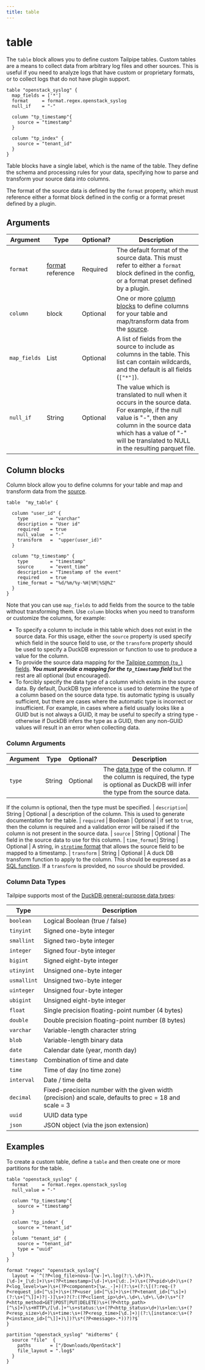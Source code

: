 ```yaml
---
title: table
---
```



# table

The `table` block allows you to define custom Tailpipe tables.  Custom tables are a means to collect data from arbitrary log files and other sources.  This is useful if you need to analyze logs that have custom or proprietary formats, or to collect logs that do not have plugin support.


```hcl
table "openstack_syslog" {
  map_fields = ['*']
  format     = format.regex.openstack_syslog
  null_if    = "-"

  column "tp_timestamp"{
    source = "timestamp"
  }

  column "tp_index" {
    source = "tenant_id"
  }
}
```


Table blocks have a single label, which is the name of the table. They define the schema and processing rules for your data, specifying how to parse and transform your source data into columns.

The format of the source data is defined by the `format` property, which must reference either a format block defined in the config or a format preset defined by a plugin.


## Arguments

| Argument     | Type     | Optional? | Description
|--------------|----------|-----------|-----------------
| `format`     | [format](reference/format) reference | Required  |  The default format of the source data. This must refer to either a `format` block defined in the config, or a format preset defined by a plugin.
| `column`     | block    | Optional  | One or more [column blocks](#column-blocks) to define columns for your table and map/transform data from the [source](manage/partition#source).
| `map_fields` | List     | Optional  | A list of fields from the source to include as columns in the table.  This list can contain wildcards, and the default is all fields (`["*"]`).
| `null_if`    | String   | Optional  | The value which is translated to null when it occurs in the source data. For example, if the null value is "-", then any column in the source data which has a value of "-" will be translated to NULL in the resulting parquet file.



## Column blocks
Column block allow you to define columns for your table and map and transform data from the [source](manage/partition#source). 

```hcl
table  "my_table" {

  column "user_id" {
    type        = "varchar"
    description = "User id"
    required    = true
    null_value  = "-"
    transform   =  "upper(user_id)"
  }

  column "tp_timestamp" {
    type        = "timestamp"
    source      = "event_time"
    description = "Timestamp of the event"
    required    = true
    time_format = "%d/%m/%y-%H|%M|%S@%Z"
  }
}
```

Note that you can use `map_fields` to add fields from the source to the table without transforming them.  Use `column` blocks when you need to transform or customize the columns, for example:

- To specify a column to include in this table which does not exist in the source data. 
For this usage, either the `source` property is used specify which field in the source field to use, or the `transform` property should be used to specify a DuckDB expression or function to use to produce a value for the column.
- To provide the source data mapping for the [Tailpipe common (`tp_`) fields](#common-fields). ***You must provide a mapping for the `tp_timestamp` field*** but the rest are all optional (but encouraged).
- To forcibly specify the data type of a column which exists in the source data. By default, DuckDB type inference is used to determine the type of a column based on the source data type.  tis automatic typing is usually sufficient, but there are cases where the automatic type is incorrect or insufficient. For example, in cases where a field usually looks like a GUID but is not always a GUID, it may be useful to 
specify a string type - otherwise if DuckDB infers the type as a GUID, then any non-GUID values will result in an error when collecting data.

### Column Arguments

| Argument     | Type     | Optional? | Description
|--------------|----------|-----------|-----------------
| `type`       | String   | Optional  | The [data type]() of the column. If the column is required, the type is optional as DuckDB will infer the type from the source data.
  If the column is optional, then the type must be specified.
| `description`| String   | Optional  | a description of the column. This is used to generate documentation for the table.
| `required`   | Boolean  | Optional  | if set to `true`, then the column is required and a validation error will be raised if the column is not present in the source data.
| `source`     | String   | Optional  | The field in the source data to use for this column.
| `time_format`| String   | Optional  | A string, in [`strptime` format](https://duckdb.org/docs/stable/sql/functions/dateformat.html#strptime-examples) that allows the source field to be mapped to a timestamp.
| `transform`     | String   | Optional  | A duck DB transform function to apply to the column. This should be expressed as a [SQL function](https://duckdb.org/docs/stable/sql/functions/overview.html). If a `transform` is provided, no `source` should be provided.

 


### Column Data Types

Tailpipe supports most of the [DuckDB general-purpose data types](https://duckdb.org/docs/stable/sql/data_types/overview.html#general-purpose-data-types):

| Type       | Description
|------------|---------------------------------
| `boolean`  | Logical Boolean (true / false)
| `tinyint`  | Signed one-byte integer
| `smallint` | Signed two-byte integer
| `integer`  | Signed four-byte integer
| `bigint`   | Signed eight-byte integer
| `utinyint` | Unsigned one-byte integer
| `usmallint`| Unsigned two-byte integer
| `uinteger` | Unsigned four-byte integer
| `ubigint`  | Unsigned eight-byte integer
| `float`    | Single precision floating-point number (4 bytes)
| `double`   | Double precision floating-point number (8 bytes)
| `varchar`  | Variable-length character string
| `blob`     | Variable-length binary data
| `date`     | Calendar date (year, month day)
| `timestamp`| Combination of time and date
| `time`     | Time of day (no time zone)
| `interval` | Date / time delta
| `decimal`  | Fixed-precision number with the given width (precision) and scale, defaults to prec = 18 and scale = 3
| `uuid`     | UUID data type
| `json`     | JSON object (via the json extension)



## Examples

To create a custom table, define a `table` and then create one or more partitions for the table.

```hcl
table "openstack_syslog" {
  format     = format.regex.openstack_syslog
  null_value = "-"

  column "tp_timestamp"{
    source = "timestamp"
  }

  column "tp_index" {
    source = "tenant_id"
  }
  column "tenant_id" {
    source = "tenant_id"
    type = "uuid"
  }
}

format "regex" "openstack_syslog"{
  layout = `^(?P<log_file>nova-[\w-]+\.log(?:\.\d+)?\.[\d-]+_[\d:]+)\s+(?P<timestamp>[\d-]+\s+[\d:.]+)\s+(?P<pid>\d+)\s+(?P<log_level>\w+)\s+(?P<component>[\w._-]+)(?:\s+(?:\[(?:req-(?P<request_id>[^\s]+)\s+(?P<user_id>[^\s]+)\s+(?P<tenant_id>[^\s]+)(?:\s+[^\]]+)?|-)]\s+)?(?:(?P<client_ip>\d+\.\d+\.\d+\.\d+)\s+"(?P<http_method>GET|POST|PUT|DELETE)\s+(?P<http_path>[^\s]+)\s+HTTP\/[\d.]+"\s+status:\s+(?P<http_status>\d+)\s+len:\s+(?P<resp_size>\d+)\s+time:\s+(?P<resp_time>[\d.]+)|(?:\[instance:\s+(?P<instance_id>[^\]]+)\])?\s*(?P<message>.*))?)?$`
}

partition "openstack_syslog" "midterms" {
  source "file"  {
    paths       = ["/Downloads/OpenStack"]
    file_layout = ".log$"
  }
}

```


